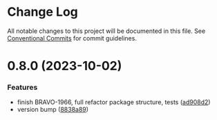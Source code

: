 # Change Log

All notable changes to this project will be documented in this file.
See [Conventional Commits](https://conventionalcommits.org) for commit guidelines.

# 0.8.0 (2023-10-02)


### Features

* finish BRAVO-1966, full refactor package structure, tests ([ad908d2](https://github.com/rariblecom/protocol-contracts/commit/ad908d24ead38e602835dcc31d7d8245a843286b))
* version bump ([8838a89](https://github.com/rariblecom/protocol-contracts/commit/8838a89c10147325d4aa83aa9ef725fabae85041))
